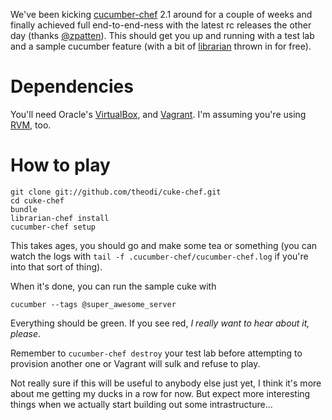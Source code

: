 We've been kicking [cucumber-chef](https://github.com/Atalanta/cucumber-chef) 2.1 around for a couple of weeks and finally achieved full end-to-end-ness with the latest rc releases the other day (thanks [@zpatten](https://github.com/zpatten)). This should get you up and running with a test lab and a sample cucumber feature (with a bit of [librarian](https://github.com/applicationsonline/librarian) thrown in for free).

Dependencies
============

You'll need Oracle's [VirtualBox](https://www.virtualbox.org/), and [Vagrant](http://www.vagrantup.com/). I'm assuming you're using [RVM](https://rvm.io/), too.

How to play
===========

    git clone git://github.com/theodi/cuke-chef.git
    cd cuke-chef
    bundle
    librarian-chef install
    cucumber-chef setup

This takes ages, you should go and make some tea or something (you can watch the logs with ```tail -f .cucumber-chef/cucumber-chef.log``` if you're into that sort of thing).

When it's done, you can run the sample cuke with

    cucumber --tags @super_awesome_server

Everything should be green. If you see red, _I really want to hear about it, please_.

Remember to ```cucumber-chef destroy``` your test lab before attempting to provision another one or Vagrant will sulk and refuse to play.

Not really sure if this will be useful to anybody else just yet, I think it's more about me getting my ducks in a row for now. But expect more interesting things when we actually start building out some intrastructure...
